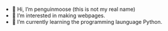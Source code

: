 - 👋 Hi, I’m penguinmoose (this is not my real name)
- 👀 I’m interested in making webpages.
- 🌱 I’m currently learning the programming launguage Python.

<!---
penguinmoose/penguinmoose is a ✨ special ✨ repository because its `README.md` (this file) appears on your GitHub profile.
You can click the Preview link to take a look at your changes.
--->
